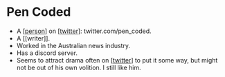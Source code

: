 # Pen Coded

- A [[person]] on [[twitter]]: twitter.com/pen_coded.
- A [[writer]].
- Worked in the Australian news industry.
- Has a discord server.
- Seems to attract drama often on [[twitter]] to put it some way, but might not be out of his own volition. I still like him.


[//begin]: # "Autogenerated link references for markdown compatibility"
[person]: person "Person"
[twitter]: twitter "Twitter"
[//end]: # "Autogenerated link references"